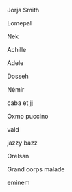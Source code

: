 Jorja Smith 

Lomepal 

Nek 

Achille 

Adele

Dosseh 

Némir 

caba et jj 

Oxmo puccino 

vald 

jazzy bazz 

Orelsan 

Grand corps malade 

eminem